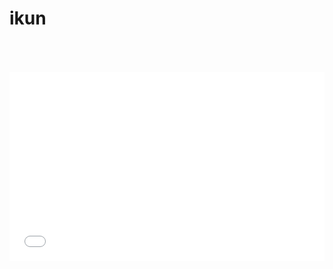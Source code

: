 # ikun
<div style="position: relative; padding: 30% 45%;">
<iframe style="position: absolute; width: 100%; height: 100%; left: 0; top: 50px;" src="//player.bilibili.com/player.html?aid=51818204&bvid=BV1J4411v7g6&cid=90717632&page=1" scrolling="no" border="0" frameborder="no" framespacing="0" allowfullscreen="true"> </iframe>
</div>
